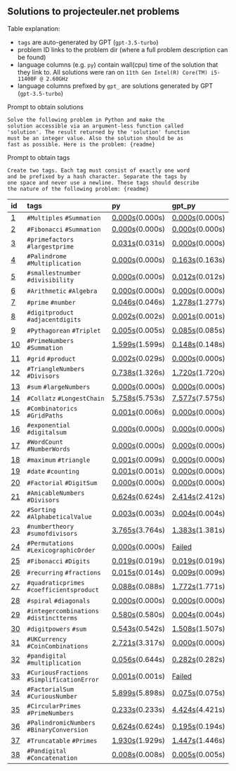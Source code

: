 ## Solutions to projecteuler.net problems

Table explanation:
- `tags` are auto-generated by GPT (`gpt-3.5-turbo`)
- problem ID links to the problem dir (where a full problem description can be
  found)
- language columns (e.g. `py`) contain wall(cpu) time of the
  solution that they link to. All solutions were ran on
  `11th Gen Intel(R) Core(TM) i5-11400F @ 2.60GHz` 
- language columns prefixed by `gpt_` are solutions generated by GPT
  (`gpt-3.5-turbo`)


Prompt to obtain solutions
```
Solve the following problem in Python and make the
solution accessible via an argument-less function called
'solution'. The result returned by the 'solution' function
must be an integer value. Also the solution should be as
fast as possible. Here is the problem: {readme}
```

Prompt to obtain tags
```
Create two tags. Each tag must consist of exactly one word
and be prefixed by a hash character. Separate the tags by
one space and never use a newline. These tags should describe
the nature of the following problem: {readme}
```

| id                         | tags                                       | py                                                 | gpt_py                                                 |
|:---------------------------|:-------------------------------------------|:---------------------------------------------------|:-------------------------------------------------------|
| [1](problems/problem_001)  | `#Multiples` `#Summation`                  | [0.000s](problems/problem_001/solution.py)(0.000s) | [0.000s](problems/problem_001/gpt_solution.py)(0.000s) |
| [2](problems/problem_002)  | `#Fibonacci` `#Summation`                  | [0.000s](problems/problem_002/solution.py)(0.000s) | [0.000s](problems/problem_002/gpt_solution.py)(0.000s) |
| [3](problems/problem_003)  | `#primefactors` `#largestprime`            | [0.031s](problems/problem_003/solution.py)(0.031s) | [0.000s](problems/problem_003/gpt_solution.py)(0.000s) |
| [4](problems/problem_004)  | `#Palindrome` `#Multiplication`            | [0.000s](problems/problem_004/solution.py)(0.000s) | [0.163s](problems/problem_004/gpt_solution.py)(0.163s) |
| [5](problems/problem_005)  | `#smallestnumber` `#divisibility`          | [0.000s](problems/problem_005/solution.py)(0.000s) | [0.012s](problems/problem_005/gpt_solution.py)(0.012s) |
| [6](problems/problem_006)  | `#Arithmetic` `#Algebra`                   | [0.000s](problems/problem_006/solution.py)(0.000s) | [0.000s](problems/problem_006/gpt_solution.py)(0.000s) |
| [7](problems/problem_007)  | `#prime` `#number`                         | [0.046s](problems/problem_007/solution.py)(0.046s) | [1.278s](problems/problem_007/gpt_solution.py)(1.277s) |
| [8](problems/problem_008)  | `#digitproduct` `#adjacentdigits`          | [0.002s](problems/problem_008/solution.py)(0.002s) | [0.001s](problems/problem_008/gpt_solution.py)(0.001s) |
| [9](problems/problem_009)  | `#Pythagorean` `#Triplet`                  | [0.005s](problems/problem_009/solution.py)(0.005s) | [0.085s](problems/problem_009/gpt_solution.py)(0.085s) |
| [10](problems/problem_010) | `#PrimeNumbers` `#Summation`               | [1.599s](problems/problem_010/solution.py)(1.599s) | [0.148s](problems/problem_010/gpt_solution.py)(0.148s) |
| [11](problems/problem_011) | `#grid` `#product`                         | [0.002s](problems/problem_011/solution.py)(0.029s) | [0.000s](problems/problem_011/gpt_solution.py)(0.000s) |
| [12](problems/problem_012) | `#TriangleNumbers` `#Divisors`             | [0.738s](problems/problem_012/solution.py)(1.326s) | [1.720s](problems/problem_012/gpt_solution.py)(1.720s) |
| [13](problems/problem_013) | `#sum` `#largeNumbers`                     | [0.000s](problems/problem_013/solution.py)(0.000s) | [0.000s](problems/problem_013/gpt_solution.py)(0.000s) |
| [14](problems/problem_014) | `#Collatz` `#LongestChain`                 | [5.758s](problems/problem_014/solution.py)(5.753s) | [7.577s](problems/problem_014/gpt_solution.py)(7.575s) |
| [15](problems/problem_015) | `#Combinatorics` `#GridPaths`              | [0.001s](problems/problem_015/solution.py)(0.006s) | [0.000s](problems/problem_015/gpt_solution.py)(0.000s) |
| [16](problems/problem_016) | `#exponential` `#digitalsum`               | [0.000s](problems/problem_016/solution.py)(0.000s) | [0.000s](problems/problem_016/gpt_solution.py)(0.000s) |
| [17](problems/problem_017) | `#WordCount` `#NumberWords`                | [0.000s](problems/problem_017/solution.py)(0.000s) | [0.000s](problems/problem_017/gpt_solution.py)(0.000s) |
| [18](problems/problem_018) | `#maximum` `#triangle`                     | [0.001s](problems/problem_018/solution.py)(0.009s) | [0.000s](problems/problem_018/gpt_solution.py)(0.000s) |
| [19](problems/problem_019) | `#date` `#counting`                        | [0.001s](problems/problem_019/solution.py)(0.001s) | [0.000s](problems/problem_019/gpt_solution.py)(0.000s) |
| [20](problems/problem_020) | `#Factorial` `#DigitSum`                   | [0.000s](problems/problem_020/solution.py)(0.000s) | [0.000s](problems/problem_020/gpt_solution.py)(0.000s) |
| [21](problems/problem_021) | `#AmicableNumbers` `#Divisors`             | [0.624s](problems/problem_021/solution.py)(0.624s) | [2.414s](problems/problem_021/gpt_solution.py)(2.412s) |
| [22](problems/problem_022) | `#Sorting` `#AlphabeticalValue`            | [0.003s](problems/problem_022/solution.py)(0.003s) | [0.004s](problems/problem_022/gpt_solution.py)(0.004s) |
| [23](problems/problem_023) | `#numbertheory` `#sumofdivisors`           | [3.765s](problems/problem_023/solution.py)(3.764s) | [1.383s](problems/problem_023/gpt_solution.py)(1.381s) |
| [24](problems/problem_024) | `#Permutations` `#LexicographicOrder`      | [0.000s](problems/problem_024/solution.py)(0.000s) | [Failed](problems/problem_024/gpt_solution.py)         |
| [25](problems/problem_025) | `#Fibonacci` `#Digits`                     | [0.019s](problems/problem_025/solution.py)(0.019s) | [0.019s](problems/problem_025/gpt_solution.py)(0.019s) |
| [26](problems/problem_026) | `#recurring` `#fractions`                  | [0.015s](problems/problem_026/solution.py)(0.014s) | [0.009s](problems/problem_026/gpt_solution.py)(0.009s) |
| [27](problems/problem_027) | `#quadraticprimes` `#coefficientsproduct`  | [0.088s](problems/problem_027/solution.py)(0.088s) | [1.772s](problems/problem_027/gpt_solution.py)(1.771s) |
| [28](problems/problem_028) | `#spiral` `#diagonals`                     | [0.000s](problems/problem_028/solution.py)(0.000s) | [0.000s](problems/problem_028/gpt_solution.py)(0.000s) |
| [29](problems/problem_029) | `#integercombinations` `#distinctterms`    | [0.580s](problems/problem_029/solution.py)(0.580s) | [0.004s](problems/problem_029/gpt_solution.py)(0.004s) |
| [30](problems/problem_030) | `#digitpowers` `#sum`                      | [0.543s](problems/problem_030/solution.py)(0.542s) | [1.508s](problems/problem_030/gpt_solution.py)(1.507s) |
| [31](problems/problem_031) | `#UKCurrency` `#CoinCombinations`          | [2.721s](problems/problem_031/solution.py)(3.317s) | [0.000s](problems/problem_031/gpt_solution.py)(0.000s) |
| [32](problems/problem_032) | `#pandigital` `#multiplication`            | [0.056s](problems/problem_032/solution.py)(0.644s) | [0.282s](problems/problem_032/gpt_solution.py)(0.282s) |
| [33](problems/problem_033) | `#CuriousFractions` `#SimplificationError` | [0.001s](problems/problem_033/solution.py)(0.001s) | [Failed](problems/problem_033/gpt_solution.py)         |
| [34](problems/problem_034) | `#FactorialSum` `#CuriousNumber`           | [5.899s](problems/problem_034/solution.py)(5.898s) | [0.075s](problems/problem_034/gpt_solution.py)(0.075s) |
| [35](problems/problem_035) | `#CircularPrimes` `#PrimeNumbers`          | [0.233s](problems/problem_035/solution.py)(0.233s) | [4.424s](problems/problem_035/gpt_solution.py)(4.421s) |
| [36](problems/problem_036) | `#PalindromicNumbers` `#BinaryConversion`  | [0.624s](problems/problem_036/solution.py)(0.624s) | [0.195s](problems/problem_036/gpt_solution.py)(0.194s) |
| [37](problems/problem_037) | `#Truncatable` `#Primes`                   | [1.930s](problems/problem_037/solution.py)(1.929s) | [1.447s](problems/problem_037/gpt_solution.py)(1.446s) |
| [38](problems/problem_038) | `#Pandigital` `#Concatenation`             | [0.008s](problems/problem_038/solution.py)(0.008s) | [0.005s](problems/problem_038/gpt_solution.py)(0.005s) |